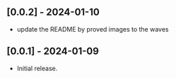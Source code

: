 ## [0.0.2] - 2024-01-10

- update the README by proved images to the waves

## [0.0.1] - 2024-01-09

- Initial release.
